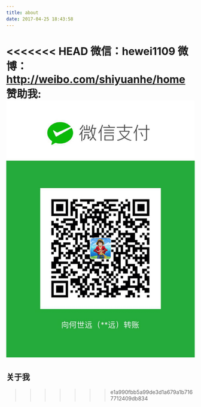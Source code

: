 ```yaml
---
title: about
date: 2017-04-25 18:43:58
---
```

<<<<<<< HEAD
   微信：hewei1109
   微博：http://weibo.com/shiyuanhe/home
   赞助我: ![img](/source/img/weixinpay.jpg)
=======
## 关于我

>>>>>>> e1a990fbb5a99de3d1a679a1b7167712409db834
